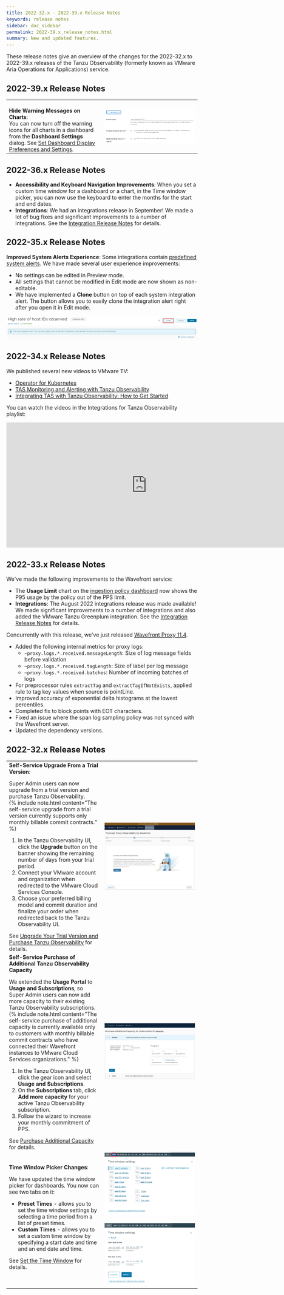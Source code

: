 ```yaml
---
title: 2022-32.x - 2022-39.x Release Notes
keywords: release notes
sidebar: doc_sidebar
permalink: 2022-39.x_release_notes.html
summary: New and updated features.
---
```


These release notes give an overview of the changes for the 2022-32.x to 2022-39.x releases of the Tanzu Observability (formerly known as VMware Aria Operations for Applications) service.


## 2022-39.x Release Notes

<table style="width: 100%;">
<tbody>
<tr>
<td width="50%">
<br/>
<strong>Hide Warning Messages on Charts</strong>:<br/>
You can now turn off the warning icons for all charts in a dashboard from the <strong>Dashboard Settings</strong> dialog. See <a href="ui_dashboards.html#set-dashboard-display-preferences-and-settings">Set Dashboard Display Preferences and Settings</a>.<br/>
</td>
<td width="50%"><img src="/images/hide_warning_icon.png" alt="Dashboard Advanced Settings supports hiding warning icons">
</td>
</tr>
</tbody>
</table>

## 2022-36.x Release Notes

* **Accessibility and Keyboard Navigation Improvements**: When you set a custom time window for a dashboard or a chart, in the Time window picker, you can now use the keyboard to enter the months for the start and end dates.
* **Integrations**: We had an integrations release in September! We made a lot of bug fixes and significant improvements to a number of integrations. See the [Integration Release Notes](integrations_new_changed_2022.html#september-2022) for details.

## 2022-35.x Release Notes

**Improved System Alerts Experience**: Some integrations contain [predefined system alerts](integrations.html#installing-and-uninstalling-integration-alerts). We have made several user experience improvements:

* No settings can be edited in Preview mode.
* All settings that cannot be modified in Edit mode are now shown as non-editable.
* We have implemented a **Clone** button on top of each system integration alert. The button allows you to easily clone the integration alert right after you open it in Edit mode.

![Example screenshot that shows the clone button](images/alerts-clone.png)

## 2022-34.x Release Notes

We published several new videos to VMware TV:

* [Operator for Kubernetes](https://vmwaretv.vmware.com/media/t/1_chq9tgn6)
* [TAS Monitoring and Alerting with Tanzu Observability](https://vmwaretv.vmware.com/playlist/dedicated/252649793/1_jycyrkuw/1_cjv5gbqy)
* [Integrating TAS with Tanzu Observability: How to Get Started](https://vmwaretv.vmware.com/playlist/dedicated/252649793/1_jycyrkuw/1_sl2d1g42)

You can watch the videos in the Integrations for Tanzu Observability playlist:

<iframe src="https://vmwaretv.vmware.com/embedplaylist/secure/embed/v2/1/playlistId/1_jycyrkuw/uiConfId/47611883" width="740" height="330" allowfullscreen webkitallowfullscreen mozAllowFullScreen allow="autoplay *; fullscreen *; encrypted-media *" referrerpolicy="no-referrer-when-downgrade"  frameborder="0" title="Integrations for Tanzu Observability"></iframe>


## 2022-33.x Release Notes

We've made the following improvements to the Wavefront service:

* The **Usage Limit** chart on the [ingestion policy dashboard](ingestion_policies.html#examine-the-service-usage-by-ingestion-policy) now shows the P95 usage by the policy out of the PPS limit.
* **Integrations**: The August 2022 integrations release was made available! We made significant improvements to a number of integrations and also added the VMware Tanzu Greenplum integration. See the [Integration Release Notes](integrations_new_changed_2022.html#august-2022) for details.

Concurrently with this release, we've just released [Wavefront Proxy 11.4](https://GitHub.com/wavefrontHQ/java/releases).
- Added the following internal metrics for proxy logs:
	- `~proxy.logs.*.received.messageLength`: Size of log message fields before validation
	- `~proxy.logs.*.received.tagLength`: Size of label per log message
	- `~proxy.logs.*.received.batches`: Number of incoming batches of logs
- For preprocessor rules `extractTag` and `extractTagIfNotExists`, applied rule to tag key values when source is pointLine.
- Improved accuracy of exponential delta histograms at the lowest percentiles.
- Completed fix to block points with EOT characters.
- Fixed an issue where the span log sampling policy was not synced with the Wavefront server.
- Updated the dependency versions.

## 2022-32.x Release Notes

<table style="width: 100%;">
<tbody>
<tr>
<td width="50%">
<strong>Self-Service Upgrade From a Trial Version</strong>:<br/>
<p>Super Admin users can now upgrade from a trial version and purchase Tanzu Observability.<br/>
{% include note.html content="The self-service upgrade from a trial version currently supports only monthly billable commit contracts." %}
<ol>
<li>In the Tanzu Observability UI, click the <strong>Upgrade</strong> button on the banner showing the remaining number of days from your trial period.</li>
<li>Connect your VMware account and organization when redirected to the VMware Cloud Services Console.</li>
<li>Choose your preferred billing model and commit duration and finalize your order when redirected back to the Tanzu Observability UI.</li>
</ol>
</p>
See <a href="upgrade_and_purchase.html">Upgrade Your Trial Version and Purchase Tanzu Observability</a> for details.<br/>
</td>
<td width="50%">
<img src="/images/upgrade_trial.png" alt="The Upgrade button on the trial version banner.">
</td>
</tr>
<tr>
<td width="50%">
<strong>Self-Service Purchase of Additional Tanzu Observability Capacity</strong>
<p>
We extended the <b>Usage Portal</b> to <b>Usage and Subscriptions</b>, so Super Admin users can now add more capacity to their existing Tanzu Observability subscriptions.<br/>
{% include note.html content="The self-service purchase of additional capacity is currently available only to customers with monthly billable commit contracts who have connected their Wavefront instances to VMware Cloud Services organizations." %}
<ol>
<li>In the Tanzu Observability UI, click the gear icon and select <strong>Usage and Subscriptions</strong>.</li>
<li>On the <strong>Subscriptions</strong> tab, click <strong>Add more capacity</strong> for your active Tanzu Observability subscription.</li>
<li>Follow the wizard to increase your monthly commitment of PPS.</li>
</ol>
</p>
See <a href="purchase_additional_capacity.html">Purchase Additional Capacity</a> for details.
</td>
<td width="50%">
<img src="/images/add_more_capacity.png" alt="The Add more capacity button on the Subscriptions tab.">
</td>
</tr>
<tr>
<td width="50%">
<strong>Time Window Picker Changes</strong>:<br/>

We have updated the time window picker for dashboards. You now can see two tabs on it:
<ul><li><strong>Preset Times</strong> - allows you to set the time window settings by selecting a time period from a list of preset times.</li>
<li><strong>Custom Times</strong> - allows you to set a custom time window by specifying a start date and time and an end date and time.</li>
</ul>
<p>See <a href="ui_examine_data.html#set-the-time-window">Set the Time Window</a> for details.</p>
</td>
<td><img src="/images/preset_time_window.png" alt="Preset time window settings.">
<br />
<br />
<img src="/images/custom_time_window.png" alt="Custom time window settings.">

</td>
</tr>
</tbody>
</table>
